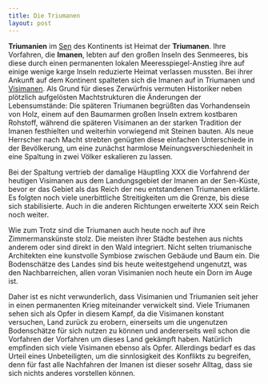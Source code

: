 ```yaml
---
title: Die Triumanen
layout: post
---
```

**Triumanien** im [Sen](/2015/09/11/compass.md) des Kontinents ist Heimat der **Triumanen**. Ihre Vorfahren, die **Imanen**, lebten auf den großen Inseln des Senmeeres, bis diese durch einen permanenten lokalen Meeresspiegel-Anstieg ihre auf einige wenige karge Inseln reduzierte Heimat verlassen mussten. Bei ihrer Ankunft auf dem Kontinent spalteten sich die Imanen auf in Triumanen und [Visimanen](/2015/11/18/visimanen.html). Als Grund für dieses Zerwürfnis vermuten Historiker neben plötzlich aufgelösten Machtstrukturen die Änderungen der Lebensumstände: Die späteren Triumanen begrüßten das Vorhandensein von Holz, einem auf den Baumarmen großen Inseln extrem kostbaren Rohstoff, während die späteren Visimanen an der starken Tradition der Imanen festhielten und weiterhin vorwiegend mit Steinen bauten. Als neue Herrscher nach Macht strebten genügten diese einfachen Unterschiede in der Bevölkerung, um eine zunächst harmlose Meinungsverschiedenheit in eine Spaltung in zwei Völker eskalieren zu lassen.

Bei der Spaltung vertrieb der damalige Häuptling XXX die Vorfahrend der heutigen Visimanen aus dem Landungsgebiet der Imanen an der Sen-Küste, bevor er das Gebiet als das Reich der neu entstandenen Triumanen erklärte. Es folgten noch viele unerbittliche Streitigkeiten um die Grenze, bis diese sich stabilisierte. Auch in die anderen Richtungen erweiterte XXX sein Reich noch weiter.

Wie zum Trotz sind die Triumanen auch heute noch auf ihre Zimmermanskünste stolz. Die meisten ihrer Städte bestehen aus nichts anderem oder sind direkt in den Wald integriert. Nicht selten triumanische Architekten eine kunstvolle Symbiose zwischen Gebäude und Baum ein. Die Bodenschätze des Landes sind bis heute weitestgehend ungenutzt, was den Nachbarreichen, allen voran Visimanien noch heute ein Dorn im Auge ist.

Daher ist es nicht verwunderlich, dass Visimanien und Triumanien seit jeher in einen permanenten Krieg miteinander verwickelt sind. Viele Triumanen sehen sich als Opfer in diesem Kampf, da die Visimanen konstant versuchen, Land zurück zu erobern, einerseits um die ungenutzen Bodenschätze für sich nutzen zu können und andererseits weil schon die Vorfahren der Vorfahren um dieses Land gekämpft haben. Natürlich empfinden sich viele Visimanen ebenso als Opfer. Allerdings bedarf es das Urteil eines Unbeteiligten, um die sinnlosigkeit des Konflikts zu begreifen, denn für fast alle Nachfahren der Imanen ist dieser sosehr Alltag, dass sie sich nichts anderes vorstellen können.
